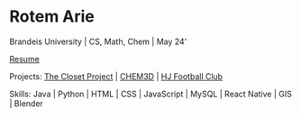 # Rotem Arie


Brandeis University | CS, Math, Chem | May 24'

[Resume](https://drive.google.com/file/d/1jkzhg8fluuRXQ3tuZxhQuaAx3_JxrPrp/view?usp=sharing)

Projects: [The Closet Project](https://github.com/rotemarie/The-Closet-Project.git) |
[CHEM3D](https://github.com/rotemarie/CHEM3D.git) | 
[HJ Football Club](https://github.com/rotemarie/HJFC) 

Skills: Java | Python | HTML | CSS | JavaScript | MySQL | React Native | GIS | Blender



